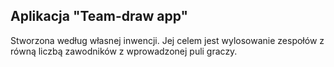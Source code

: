 ## Aplikacja "Team-draw app"

Stworzona według własnej inwencji. Jej celem jest wylosowanie zespołów z równą liczbą zawodników z wprowadzonej puli graczy.
